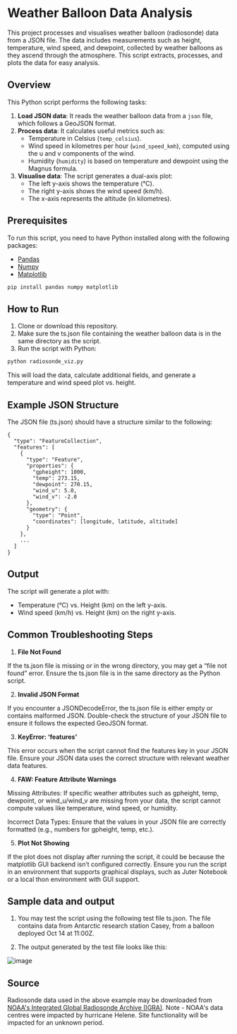 # Weather Balloon Data Analysis

This project processes and visualises weather balloon (radiosonde) data from a JSON file. The data includes measurements such as height, temperature, wind speed, and dewpoint, collected by weather balloons as they ascend through the atmosphere. This script extracts, processes, and plots the data for easy analysis.

## Overview

This Python script performs the following tasks:

1. **Load JSON data**: It reads the weather balloon data from a `json` file, which follows a GeoJSON format.
3. **Process data**: It calculates useful metrics such as:
   - Temperature in Celsius (`temp_celsius`).
   - Wind speed in kilometres per hour (`wind_speed_kmh`), computed using the u and v components of the wind.
   - Humidity (`humidity`) is based on temperature and dewpoint using the Magnus formula.
4. **Visualise data**: The script generates a dual-axis plot:
   - The left y-axis shows the temperature (°C).
   - The right y-axis shows the wind speed (km/h).
   - The x-axis represents the altitude (in kilometres).

## Prerequisites

To run this script, you need to have Python installed along with the following packages:
* [Pandas](https://pypi.org/project/pandas/)
* [Numpy](https://numpy.org/)
* [Matplotlib](https://matplotlib.org)

```bash
pip install pandas numpy matplotlib
```

## How to Run
1.	Clone or download this repository.
2.	Make sure the ts.json file containing the weather balloon data is in the same directory as the script.
3.	Run the script with Python:
 
```bash
python radiosonde_viz.py
```

This will load the data, calculate additional fields, and generate a temperature and wind speed plot vs. height.

## Example JSON Structure

The JSON file (ts.json) should have a structure similar to the following:
```
{
  "type": "FeatureCollection",
  "features": [
    {
      "type": "Feature",
      "properties": {
        "gpheight": 1000,
        "temp": 273.15,
        "dewpoint": 270.15,
        "wind_u": 5.0,
        "wind_v": -2.0
      },
      "geometry": {
        "type": "Point",
        "coordinates": [longitude, latitude, altitude]
      }
    },
    ...
  ]
}
```
## Output

The script will generate a plot with:

- Temperature (°C) vs. Height (km) on the left y-axis.
- Wind speed (km/h) vs. Height (km) on the right y-axis.

## Common Troubleshooting Steps

1. **File Not Found**

If the ts.json file is missing or in the wrong directory, you may get a “file not found” error. Ensure the ts.json file is in the same directory as the Python script.

2. **Invalid JSON Format**

If you encounter a JSONDecodeError, the ts.json file is either empty or contains malformed JSON. Double-check the structure of your JSON file to ensure it follows the expected GeoJSON format.

3. **KeyError: ‘features’**

This error occurs when the script cannot find the features key in your JSON file. Ensure your JSON data uses the correct structure with relevant weather data features.

4. **FAW: Feature Attribute Warnings**

Missing Attributes: If specific weather attributes such as gpheight, temp, dewpoint, or wind_u/wind_v are missing from your data, the script cannot compute values like temperature, wind speed, or humidity.

Incorrect Data Types: Ensure that the values in your JSON file are correctly formatted (e.g., numbers for gpheight, temp, etc.).

5. **Plot Not Showing**

If the plot does not display after running the script, it could be because the matplotlib GUI backend isn’t configured correctly. Ensure you run the script in an environment that supports graphical displays, such as Juter Notebook or a local thon environment with GUI support.

## Sample data and output

1. You may test the script using the following test file ts.json. The file contains data from Antarctic research station Casey, from a balloon deployed Oct 14 at 11:00Z.

2. The output generated by the test file looks like this:

![image](https://github.com/user-attachments/assets/7ba7bf53-5f78-43aa-9b8c-a3dd88d07214)

## Source

Radiosonde data used in the above example may be downloaded from [NOAA's Integrated Global Radiosonde Archive (IGRA)](https://www.ncei.noaa.gov/products/weather-balloon/integrated-global-radiosonde-archive). Note - NOAA's data centres were impacted by hurricane Helene. Site functionality will be impacted for an unknown period. 
